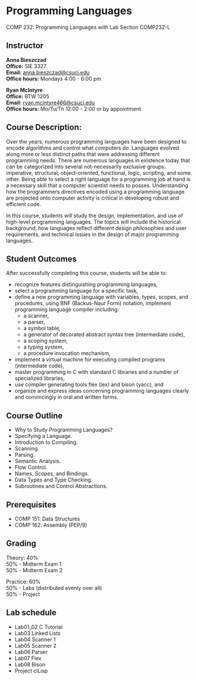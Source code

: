 # Programming Languages
COMP 232: Programming Languages with Lab Section COMP232-L

## Instructor
__Anna Bieszczad__  
__Office:__ SIE 3327  
__Email:__ anna.bieszczad@csuci.edu  
__Office hours:__ Mondays 4:00 - 6:00 pm  

__Ryan McIntyre__  
__Office:__ BTW 1205   
__Email:__ ryan.mcintyre466@csuci.edu  
__Office hours:__ Mo/Tu/Th 12:00 - 2:00 or by appointment

## Course Description:
Over the years, numerous programming languages have been designed to encode algorithms and control what computers do. Languages evolved along more or less distinct paths that were addressing different programming needs. There are numerous languages in existence today that can be categorized into several not-necessarily exclusive groups: imperative, structural, object-oriented, functional, logic, scripting, and some other. Being able to select a right language for a programming job at hand is a necessary skill that a computer scientist needs to posses. Understanding how the programmers directives encoded using a programming language are projected onto computer activity is critical in developing robust and efficient code.  
  
In this course, students will study the design, implementation, and use of high-level programming languages. The topics will include the historical background, how languages reflect different design philosophies and user requirements, and technical issues in the design of major programming languages.

## Student Outcomes
After successfully completing this course, students will be able to:  
- recognize features distinguishing programming languages,
- select a programming language for a specific task,
- define a new programming language with variables, types, scopes, and procedures, using BNF (Backus-Naur Form) notation,
implement programming language compiler including:
  - a scanner,
  - a parser,
  - a symbol table,
  - a generator of decorated abstract syntax tree (intermediate code),
  - a scoping system,
  - a typing system,
  - a procedure invocation mechanism,
- implement a virtual machine for executing compiled programs (intermediate code),
- master programming in C with standard C libraries and a number of specialized libraries,
- use compiler generating tools flex (lex) and bison (yacc), and
- organize and express ideas concerning programming languages clearly and convincingly in oral and written forms.

## Course Outline
- Why to Study Programming Languages?
- Specifying a Language.
- Introduction to Compiling.
- Scanning.
- Parsing.
- Semantic Analysis.
- Flow Control.
- Names, Scopes, and Bindings.
- Data Types and Type Checking.
- Subroutines and Control Abstractions.

## Prerequisites
- COMP 151: Data Structures
- COMP 162: Assembly (PEP/9)

## Grading
Theory: 40%   
   50% - Midterm Exam 1   
   50% - Midterm Exam 2   

Practice: 60%   
   50% - Labs (distributed evenly over all)   
   50% - Project  


## Lab schedule
- Lab01_02  C Tutorial
- Lab03     Linked Lists
- Lab04     Scanner 1
- Lab05     Scanner 2
- Lab06     Parser
- Lab07     Flex
- Lab08     Bison
- Project   ciLisp

